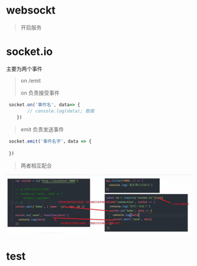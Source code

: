 # websockt 

> 开启服务
>

# socket.io

主要为两个事件
> on /emit
> 
> on 负责接受事件
```js
 socket.on('事件名', data=> {
        // console.log(data); 数据
    })
```
> emit 负责发送事件
```js
 socket.emit('事件名字'，data => {
    
 })
```
> 两者相互配合

![Alt text](image.png)

# test